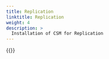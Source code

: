 ```yaml
---
title: Replication
linktitle: Replication
weight: 4
description: >
  Installation of CSM for Replication
---
```


{{<include file="content/v1/getting-started/installation/operator/modules/replication.md" hideClasses="default">}}